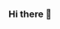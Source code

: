 ### Hi there 👋

<!--
**SalvadorSG/SalvadorSG** is a ✨ _special_ ✨ repository because its `README.md` (this file) appears on your GitHub profile.

Here are some ideas to get you started:
Hi!, my name is Salvador, i'm a junior web developer, i've worked with many technologies, as TypeScript, React, React Native, Next.js, etc.

- 📫 How to reach me: salvadorsimongandia17@gmail.com || https://www.linkedin.com/in/salvador-sim%C3%B3n-gand%C3%ADa-4837441b0/
